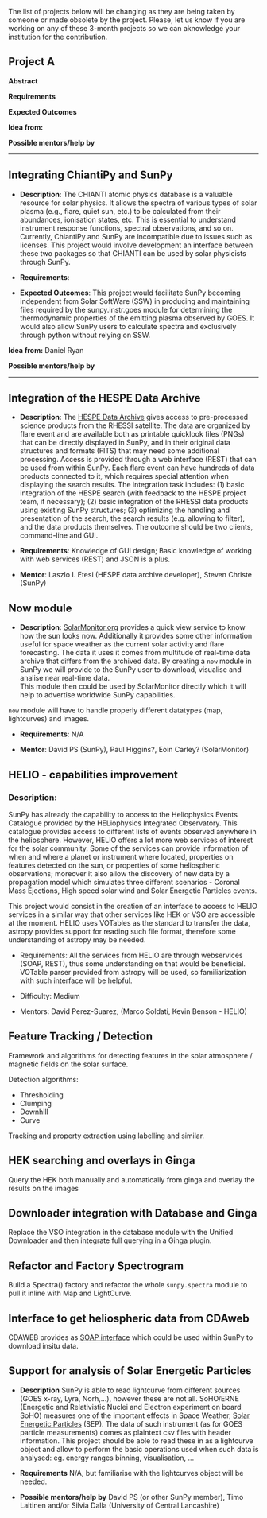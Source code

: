 The list of projects below will be changing as they are being taken by someone or made obsolete by the project.  Please, let us know if you are working on any of these 3-month projects so we can aknowledge your institution for the contribution.

## Project A
**Abstract**

**Requirements**

**Expected Outcomes**

**Idea from:**

**Possible mentors/help by**


***

## Integrating ChiantiPy and SunPy
* **Description**: The CHIANTI atomic physics database is a valuable resource for solar physics.  It allows the spectra of various types of solar plasma (e.g., flare, quiet sun, etc.) to be calculated from their abundances, ionisation states, etc.  This is essential to understand instrument response functions, spectral observations, and so on.
Currently, ChiantiPy and SunPy are incompatible due to issues such as licenses.  This project would involve development an interface between these two packages so that CHIANTI can be used by solar physicists through SunPy.

* **Requirements**:

* **Expected Outcomes**: This project would facilitate SunPy becoming independent from Solar SoftWare (SSW) in producing and maintaining files required by the sunpy.instr.goes module for determining the thermodynamic properties of the emitting plasma observed by GOES.  It would also allow SunPy users to calculate spectra and exclusively through python without relying on SSW.

**Idea from:** Daniel Ryan

**Possible mentors/help by**

***

## Integration of the HESPE Data Archive
* **Description**: The [HESPE Data Archive](http://hespe.eu/browser) gives access
to pre-processed science products from the RHESSI satellite. 
The data are organized by flare event and are available both as printable quicklook 
files (PNGs) that can be directly displayed in SunPy, and in their original data 
structures and formats (FITS) that may need some additional processing. 
Access is provided through a web interface (REST) that can be used from within SunPy. 
Each flare event can have hundreds of data products connected to it, which requires 
special attention when displaying the search results. 
The integration task includes: 
(1) basic integration of the HESPE search (with feedback to the HESPE project team,
if necessary); 
(2) basic integration of the RHESSI data products using existing SunPy structures; 
(3) optimizing the handling and presentation of the search, the search results 
(e.g. allowing to filter), and the data products themselves. 
The outcome should be two clients, command-line and GUI.

* **Requirements**: Knowledge of GUI design; Basic knowledge of working with web 
services (REST) and JSON is a plus.

* **Mentor**: Laszlo I. Etesi (HESPE data archive developer), Steven Christe (SunPy)

## Now module
* **Description**: [SolarMonitor.org](http://solarmonitor.org) provides a quick view
service to know how the sun looks now. 
Additionally it provides some other information useful for space weather as the 
current solar activity and flare forecasting.
The data it uses it comes from multitude of real-time data archive that differs from
the archived data.
By creating a `now` module in SunPy we will provide to the SunPy user to download, 
visualise and analise near real-time data.  
This module then could be used by SolarMonitor directly which it will help to advertise
worldwide SunPy capabilities.

`now` module will have to handle properly different datatypes (map, lightcurves) and
images.

* **Requirements**: N/A

* **Mentor**: David PS (SunPy), Paul Higgins?, Eoin Carley? (SolarMonitor)

## HELIO - capabilities improvement

### Description:

SunPy has already the capability to access to the Heliophysics Events Catalogue provided by the HELiophysics Integrated Observatory.  This catalogue provides access to different lists of events observed anywhere in the heliosphere.  However, HELIO offers a lot more web services of interest for the solar community.  Some of the services can provide information of when and where a planet or instrument where located, properties on features detected on the sun, or properties of some heliospheric observations; moreover it also allow the discovery of new data by a propagation model which simulates three different scenarios - Coronal Mass Ejections, High speed solar wind and Solar Energetic Particles events.

This project would consist in the creation of an interface to access to HELIO services in a similar way that other services like HEK or VSO are accessible at the moment. HELIO uses VOTables as the standard to transfer the data, astropy provides support for reading such file format, therefore some understanding of astropy may be needed.   

* Requirements: All the services from HELIO are through webservices (SOAP, REST), thus some understanding on that would be beneficial. VOTable parser provided from astropy will be used, so familiarization with such interface will be helpful.

* Difficulty: Medium

* Mentors: David Perez-Suarez, (Marco Soldati, Kevin Benson - HELIO)

## Feature Tracking / Detection

Framework and algorithms for detecting features in the solar atmosphere / magnetic fields on the solar surface.

Detection algorithms:

* Thresholding
* Clumping
* Downhill
* Curve

Tracking and property extraction using labelling and similar. 

## HEK searching and overlays in Ginga

Query the HEK both manually and automatically from ginga and overlay the results on the images

## Downloader integration with Database and Ginga

Replace the VSO integration in the database module with the Unified Downloader and then integrate full querying in a Ginga plugin.

## Refactor and Factory Spectrogram

Build a Spectra() factory and refactor the whole `sunpy.spectra` module to pull it inline with Map and LightCurve.

## Interface to get heliospheric data from CDAweb

CDAWEB provides as [SOAP interface](http://cdaweb.gsfc.nasa.gov/WebServices/SOAP/) which could be used
within SunPy to download insitu data.

## Support for analysis of Solar Energetic Particles
* **Description** SunPy is able to read lightcurve from different sources (GOES x-ray, Lyra, Norh,...), however these are not all.
SoHO/ERNE (Energetic and Relativistic Nuclei and Electron experiment on board SoHO) measures
one of the important effects in Space Weather, [Solar Energetic Particles](https://en.wikipedia.org/wiki/Solar_energetic_particles) (SEP).
The data of such instrument (as for GOES particle measurements) comes as plaintext csv files with header information.
This project should be able to read these in as a lightcurve object and allow to perform the basic operations used
when such data is analysed: eg. energy ranges binning, visualisation, ...

* **Requirements** N/A, but familiarise with the lightcurves object will be needed.

* **Possible mentors/help by** David PS (or other SunPy member), Timo Laitinen and/or Silvia Dalla (University of Central Lancashire)
